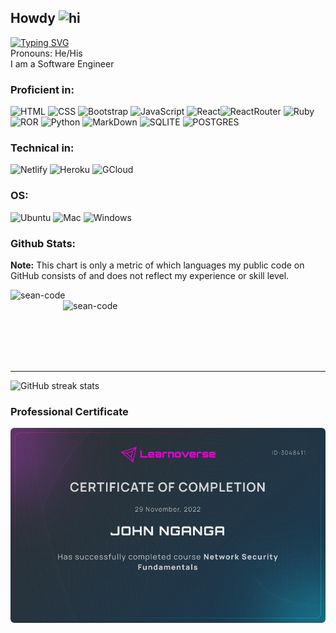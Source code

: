 ## Howdy <img src="https://user-images.githubusercontent.com/1303154/88677602-1635ba80-d120-11ea-84d8-d263ba5fc3c0.gif" height="27px" width="28px" alt="hi">
 
[![Typing SVG](https://readme-typing-svg.herokuapp.com?color=FF0000&height=30&lines=My+name+is+John+Nganga;A.K.A+Sean)](https://git.io/typing-svg) \
Pronouns: He/His \
I am a Software Engineer


### Proficient in:
![HTML](https://img.shields.io/badge/HTML5-E34F26?style=for-the-badge&logo=html5&logoColor=white) ![CSS](https://img.shields.io/badge/CSS-239120?&style=for-the-badge&logo=css3&logoColor=white) ![Bootstrap](https://img.shields.io/badge/Bootstrap-563D7C?style=for-the-badge&logo=bootstrap&logoColor=white) ![JavaScript](https://img.shields.io/badge/JavaScript-323330?style=for-the-badge&logo=javascript&logoColor=F7DF1E) ![React](https://img.shields.io/badge/React-20232A?style=for-the-badge&logo=react&logoColor=61DAFB)![ReactRouter](https://img.shields.io/badge/React_Router-CA4245?style=for-the-badge&logo=react-router&logoColor=white)
![Ruby](https://img.shields.io/badge/Ruby-CC342D?style=for-the-badge&logo=ruby&logoColor=white) ![ROR](https://img.shields.io/badge/Ruby_on_Rails-CC0000?style=for-the-badge&logo=ruby-on-rails&logoColor=white) ![Python](https://img.shields.io/badge/Python-14354C?style=for-the-badge&logo=python&logoColor=white) ![MarkDown](https://img.shields.io/badge/Markdown-000000?style=for-the-badge&logo=markdown&logoColor=white) ![SQLITE](https://img.shields.io/badge/SQLite-07405E?style=for-the-badge&logo=sqlite&logoColor=white)
![POSTGRES](https://img.shields.io/badge/Postgresql-07405E?style=for-the-badge&logo=postgres&logoColor=white)



### Technical in:
 ![Netlify](https://img.shields.io/badge/Netlify-00C7B7?style=for-the-badge&logo=netlify&logoColor=white) ![Heroku](https://img.shields.io/badge/Heroku-430098?style=for-the-badge&logo=heroku&logoColor=white) ![GCloud](https://img.shields.io/badge/Google_Cloud-4285F4?style=for-the-badge&logo=google-cloud&logoColor=white)


### OS:
![Ubuntu](https://img.shields.io/badge/Ubuntu-E95420?style=for-the-badge&logo=ubuntu&logoColor=white) ![Mac](https://img.shields.io/badge/mac%20os-000000?style=for-the-badge&logo=apple&logoColor=white) ![Windows](https://img.shields.io/badge/Windows-0078D6?style=for-the-badge&logo=windows&logoColor=white)

### Github Stats:

<!-- ### Most Used Languages:
<b>Note:</b> This chart is only a metric of which languages my public code on GitHub consists of and does not reflect my experience or skill level. -->



<b>Note:</b> This chart is only a metric of which languages my public code on GitHub consists of and does not reflect my experience or skill level.
<p><img align="left" src="https://github-readme-stats.vercel.app/api/top-langs/?username=sean-code&langs_count=10&theme=chartreuse-dark&layout=compact#" alt="sean-code" width="370"/></p>
<p>&nbsp;<img align="right" src="https://github-readme-stats.vercel.app/api?username=sean-code&show_icons=true&locale=en&theme=chartreuse-dark" alt="sean-code" width="420" /></p>
<br><br><br><br><br>
<hr>

![GitHub streak stats](https://github-readme-streak-stats.herokuapp.com/?user=sean-code&show_icons=true&locale=en&layout=compact&theme=chartreuse-dark)


 



### Professional Certificate
![Certificate](./assets/bitdegree-certificate-1030477%20(1).jpeg)



